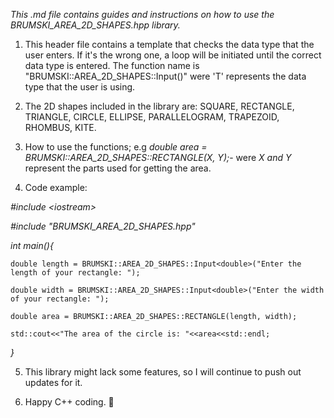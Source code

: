 _This .md file contains guides and instructions on how to use the BRUMSKI_AREA_2D_SHAPES.hpp library._

1. This header file contains a template that checks the data type that the user enters. If it's the wrong one, a loop will be initiated until the correct data type is entered. The function name is "BRUMSKI::AREA_2D_SHAPES::Input<T>()" were 'T' represents the data type that the user is using.


2. The 2D shapes included in the library are: SQUARE, RECTANGLE, TRIANGLE, CIRCLE, ELLIPSE, PARALLELOGRAM, TRAPEZOID, RHOMBUS, KITE.

3. How to use the functions; e.g *double area = BRUMSKI::AREA_2D_SHAPES::RECTANGLE(X, Y);*- were *X and Y* represent the parts used for getting the area.

4. Code example:


*\#include \<iostream>*

*\#include "BRUMSKI_AREA_2D_SHAPES.hpp"*

*int main(){*
    
    double length = BRUMSKI::AREA_2D_SHAPES::Input<double>("Enter the length of your rectangle: ");
    
    double width = BRUMSKI::AREA_2D_SHAPES::Input<double>("Enter the width of your rectangle: ");
    
    double area = BRUMSKI::AREA_2D_SHAPES::RECTANGLE(length, width);
    
    std::cout<<"The area of the circle is: "<<area<<std::endl;
    
*}*

5. This library might lack some features, so I will continue to push out updates for it.


6. Happy C++ coding. 💪